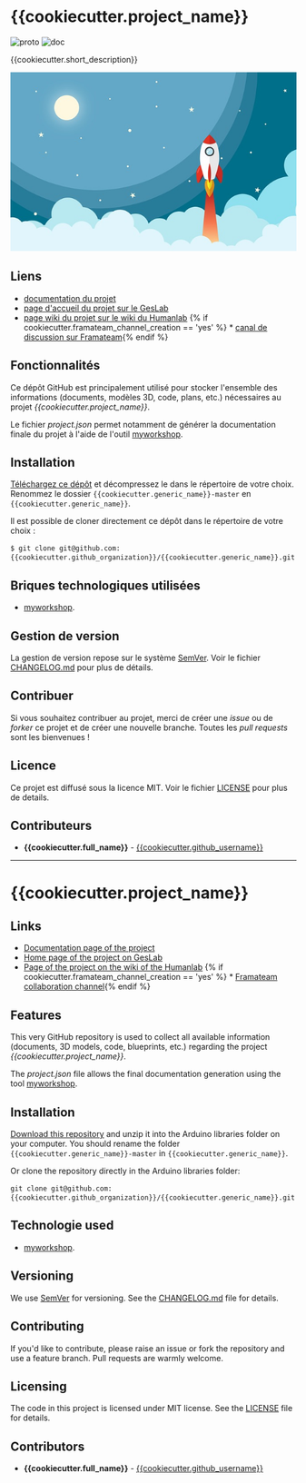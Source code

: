 # {{cookiecutter.project_name}}
![proto](https://img.shields.io/badge/proto-en%20cours-orange.svg "proto")
![doc](https://img.shields.io/badge/doc-en%20cours-orange.svg "doc")

{{cookiecutter.short_description}}

![featured_image](https://raw.githubusercontent.com/myhumankit/myworkshop/master/images/default_featured_image.jpg)

## Liens
 * [documentation du projet]({{cookiecutter.docs_url}})
 * [page d'accueil du projet sur le GesLab]({{cookiecutter.geslab_url}})
 * [page wiki du projet sur le wiki du Humanlab]({{cookiecutter.wikilab_url}})
{% if cookiecutter.framateam_channel_creation == 'yes' %} * [canal de discussion sur Framateam]({{cookiecutter.framateam_url}}){% endif %}

## Fonctionnalités
Ce dépôt GitHub est principalement utilisé pour stocker l'ensemble des informations (documents, modèles 3D, code, plans, etc.) nécessaires au projet _{{cookiecutter.project_name}}_.

Le fichier _project.json_ permet notamment de générer la documentation finale du projet à l'aide de l'outil [myworkshop](https://github.com/myhumankit/myworkshop).

## Installation
[Téléchargez ce dépôt](https://github.com/{{cookiecutter.github_organization}}/{{cookiecutter.generic_name}}/archive/master.zip) et décompressez le dans le répertoire de votre choix. Renommez le dossier `{{cookiecutter.generic_name}}-master` en `{{cookiecutter.generic_name}}`.

Il est possible de cloner directement ce dépôt dans le répertoire de votre choix :

```
$ git clone git@github.com:{{cookiecutter.github_organization}}/{{cookiecutter.generic_name}}.git
```

## Briques technologiques utilisées
 * [myworkshop](https://github.com/myhumankit/myworkshop).

## Gestion de version
La gestion de version repose sur le système [SemVer](http://semver.org/). Voir le fichier [CHANGELOG.md](CHANGELOG.md) pour plus de détails.

## Contribuer
Si vous souhaitez contribuer au projet, merci de créer une _issue_ ou de _forker_ ce projet et de créer une nouvelle branche. Toutes les _pull requests_ sont les bienvenues !

## Licence
Ce projet est diffusé sous la licence MIT. Voir le fichier [LICENSE](LICENSE) pour plus de details.

## Contributeurs
 * **{{cookiecutter.full_name}}** - [{{cookiecutter.github_username}}](https://github.com/{{cookiecutter.github_username}})

---

# {{cookiecutter.project_name}}

## Links
 * [Documentation page of the project]({{cookiecutter.docs_url}})
 * [Home page of the project on GesLab]({{cookiecutter.geslab_url}})
 * [Page of the project on the wiki of the Humanlab]({{cookiecutter.wikilab_url}})
{% if cookiecutter.framateam_channel_creation == 'yes' %} * [Framateam collaboration channel]({{cookiecutter.framateam_url}}){% endif %}

## Features
This very GitHub repository is used to collect all available information (documents, 3D models, code, blueprints, etc.) regarding the project _{{cookiecutter.project_name}}_.

The _project.json_ file allows the final documentation generation using the tool [myworkshop](https://github.com/myhumankit/myworkshop).

## Installation
[Download this repository](https://github.com/{{cookiecutter.github_organization}}/{{cookiecutter.generic_name}}/archive/master.zip) and unzip it into the Arduino libraries folder on your computer. You should rename the folder `{{cookiecutter.generic_name}}-master` in `{{cookiecutter.generic_name}}`.

Or clone the repository directly in the Arduino libraries folder:

```
git clone git@github.com:{{cookiecutter.github_organization}}/{{cookiecutter.generic_name}}.git
```

## Technologie used
 * [myworkshop](https://github.com/myhumankit/myworkshop).

## Versioning
We use [SemVer](http://semver.org/) for versioning. See the [CHANGELOG.md](CHANGELOG.md) file for details.

## Contributing
If you'd like to contribute, please raise an issue or fork the repository and use a feature branch. Pull requests are warmly welcome.

## Licensing
The code in this project is licensed under MIT license. See the [LICENSE](LICENSE) file for details.

## Contributors
 * **{{cookiecutter.full_name}}** - [{{cookiecutter.github_username}}](https://github.com/{{cookiecutter.github_username}})
